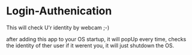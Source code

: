 # Login-Authenication
This will check U'r identity by webcam ;-)


after adding this app to your OS startup, it will popUp every time, checks the identity of ther user
if it werent you, it will just shutdown the OS.

